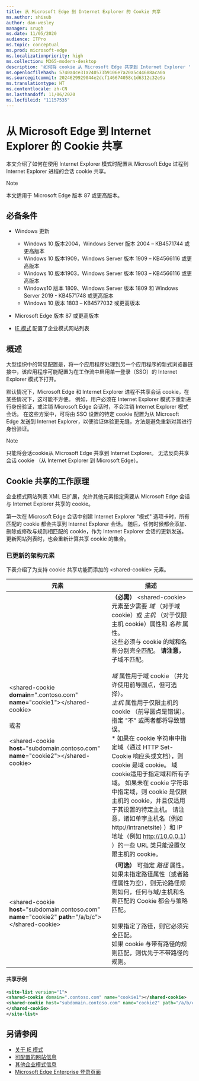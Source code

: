 ```yaml
---
title: 从 Microsoft Edge 到 Internet Explorer 的 Cookie 共享
ms.author: shisub
author: dan-wesley
manager: srugh
ms.date: 11/05/2020
audience: ITPro
ms.topic: conceptual
ms.prod: microsoft-edge
ms.localizationpriority: high
ms.collection: M365-modern-desktop
description: '如何将 cookie 从 Microsoft Edge 共享到 Internet Explorer '
ms.openlocfilehash: 5740a4ce31a240573b9106e7a20a5c44688aca0a
ms.sourcegitcommit: 2024629929044e2dcf146674058c1d6312c32e9a
ms.translationtype: HT
ms.contentlocale: zh-CN
ms.lasthandoff: 11/06/2020
ms.locfileid: "11157535"
---
```

# 从 Microsoft Edge 到 Internet Explorer 的 Cookie 共享

本文介绍了如何在使用 Internet Explorer 模式时配置从 Microsoft Edge 过程到 Internet Explorer 进程的会话 cookie 共享。

> [!NOTE]
> 本文适用于 Microsoft Edge 版本 87 或更高版本。

## 必备条件

- Windows 更新

  - Windows 10 版本2004，Windows Server 版本 2004 – KB4571744 或更高版本
  - Windows 10 版本1909，Windows Server 版本 1909 – KB4566116 或更高版本
  - Windows 10 版本1903，Windows Server 版本 1903 – KB4566116 或更高版本
  - Windows10 版本 1809、Windows Server 版本 1809 和 Windows Server 2019 - KB4571748 或更高版本
  - Windows 10 版本 1803 – KB4577032 或更高版本

- Microsoft Edge 版本 87 或更高版本
- [IE 模式](https://aka.ms/iemodeonedge) 配置了企业模式网站列表

## 概述

大型组织中的常见配置是，将一个应用程序处理到另一个应用程序的新式浏览器链接中，该应用程序可能配置为在工作流中启用单一登录（SSO）的 Internet Explorer 模式下打开。

默认情况下，Microsoft Edge 和 Internet Explorer 进程不共享会话 cookie，在某些情况下，这可能不方便。 例如，用户必须在 Internet Explorer 模式下重新进行身份验证，或注销 Microsoft Edge 会话时，不会注销 Internet Explorer 模式会话。 在这些方案中，可将由 SSO 设置的特定 cookie 配置为从 Microsoft Edge 发送到 Internet Explorer，以便验证体验更无缝，方法是避免重新对其进行身份验证。

> [!NOTE]
> 只能将会话cookie从 Microsoft Edge 共享到 Internet Explorer。 无法反向共享会话 cookie （从 Internet Explorer 到 Microsoft Edge）。

## Cookie 共享的工作原理

企业模式网站列表 XML 已扩展，允许其他元素指定需要从 Microsoft Edge 会话与 Internet Explorer 共享的 cookie。  

第一次在 Microsoft Edge 会话中创建 Internet Explorer "模式" 选项卡时，所有匹配的 cookie 都会共享到 Internet Explorer 会话。 随后，任何时候都会添加、删除或修改与规则相匹配的 cookie，作为 Internet Explorer 会话的更新发送。 更新网站列表时，也会重新计算共享 cookie 的集合。

### 已更新的架构元素

下表介绍了为支持 cookie 共享功能而添加的 \<shared-cookie\> 元素。

| 元素| 描述 |
|-|-|
| \<shared-cookie **domain**=".contoso.com" **name**="cookie1"\>\</shared-cookie\><br><br>或者<br><br>\<shared-cookie **host**="subdomain.contoso.com" **name**="cookie2"\>\</shared-cookie\>   |**（必需）** \<shared-cookie\> 元素至少需要 *域* （对于域 cookie）或 *主机* （对于仅限主机 cookie）属性和 *名称* 属性。<br>这些必须与 cookie 的域和名称分别完全匹配。 **请注意，** 子域不匹配。<br><br>*域* 属性用于域 cookie （并允许使用前导圆点，但可选择）。<br>*主机* 属性用于仅限主机的 cookie （前导圆点是错误）。 指定 "不" 或两者都将导致错误。<br>* 如果在 cookie 字符串中指定域（通过 HTTP Set-Cookie 响应头或文档），则 cookie 是域 cookie。 域cookie适用于指定域和所有子域。 如果未在 cookie 字符串中指定域，则 cookie 是仅限主机的 cookie，并且仅适用于其设置的特定主机。 请注意，诸如单字主机名（例如 http://intranetsite) ）和 IP 地址（例如 http://10.0.0.1) ）的一些 URL 类只能设置仅限主机的 cookie。    |
| \<shared-cookie **host**="subdomain.contoso.com" **name**="cookie2" **path**="/a/b/c"\>\</shared-cookie\>  | **（可选）** 可指定 *路径* 属性。 如果未指定路径属性（或者路径属性为空），则无论路径规则如何，任何与域/主机和名称匹配的 Cookie 都会与策略匹配。<br><br>如果指定了路径，则它必须完全匹配。<br>如果 cookie 与带有路径的规则匹配，则优先于不带路径的规则。 |

#### 共享示例

```xml
<site-list version="1">
<shared-cookie domain=".contoso.com" name="cookie1"></shared-cookie> 
<shared-cookie host="subdomain.contoso.com" name="cookie2" path="/a/b/c">
</shared-cookie>
</site-list>
```

## 另请参阅

- [关于 IE 模式](https://docs.microsoft.com/deployedge/edge-ie-mode)
- [可配置的网站信息](https://docs.microsoft.com/deployedge/edge-learnmore-configurable-sites-ie-mode)
- [其他企业模式信息](https://docs.microsoft.com/internet-explorer/ie11-deploy-guide/enterprise-mode-overview-for-ie11)
- [Microsoft Edge Enterprise 登录页面](https://aka.ms/EdgeEnterprise)
